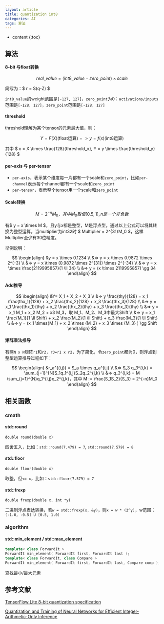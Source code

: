 ```yaml
---
layout: article
title: quantization int8
categories: AI
tags: 算法
---
```


* content
{:toc}
## 算法

#### 8-bit 与float转换

$$
real\_value = (int8\_value - zero\_point)\times scale
$$

简写为：$ r = S(q-Z) $

`int8_value`的weight范围是`[-127, 127]`，`zero_point`为0；`activations/inputs`范围是`[-128, 127]`，`zero_point`范围是`[-128, 127]`

#### threshold

threshold理解为某个tensor的元素最大值，则：

$$ Y = F(X) \text{(float运算)} => y = f(x) \text{(int8运算)} $$

其中 $ x = X \times \frac{128}{threshold_x}, Y = y \times \frac{threshold_y}{128} $
#### per-axis 与 per-tensor

* `per-axis`，表示某个维度每一片都有一个scale和`zero_point`，比如`per-channel`表示每个channel都有一个scale和`zero_point`
* `per-tensor`，表示整个tensor用一个scale和`zero_point`

<!--more-->

#### Scale转换

$$
M = 2^{-n}M_0，其中M_0取值[0.5,1], n是一个非负数
$$

有$ y = x \times M $，且y与x都是整型，M是浮点型，通过以上公式可以将其转换为整型运算。当multiplier为int32时
$ Multiplier = 2^{31}M_0 $，这样Multiplier至少有30位精度。

举例说明：

$$
\begin{align}
&y = x \times 0.1234 \\
&=> y = x \times 0.9872 \times 2^{-3} \\
&=> y = x \times (0.9872 \times 2^{31}) \times 2^{-34} \\
&=> y = x \times \frac{2119995857}{1 \ll 34} \\
&=> y = (x \times 2119995857) \gg 34
\end{align}
$$

#### Add推导

$$
\begin{align}
&Y= X_1 + X_2 + X_3 \\
&=> y \frac{thy}{128} = x_1 \frac{thx_1}{128} + x_2 \frac{thx_2}{128} + x_3 \frac{thx_3}{128} \\
&=> y = x_1 \frac{thx_1}{thy} + x_2 \frac{thx_2}{thy} + x_3 \frac{thx_3}{thy} \\
&=> y = x_1 M_1 + x_2 M_2 + x3 M_3，取 M_1、M_2、M_3中最大Shift \\
&=> y = x_1 \frac{M_1}{1 \ll Shift} + x_2 \frac{M_2}{1 \ll Shift} + x_3 \frac{M_3}{1 \ll Shift} \\
&=> y = (x_1 \times{M_1} + x_2 \times {M_2} + x_3 \times {M_3} ) \gg Shift
\end{align}
$$

#### 矩阵乘法推导

有两`N x N`矩阵`r1`和`r2`，`r3=r1 x r2`，为了简化，令`zero_point`都为0，则浮点到整型运算推导过程如下：

$$
\begin{align}
&r_a^{(i,j)} = S_a \times q_a^{i,j} \\
&=> S_3 q_3^{i,k} = \sum_{j=1}^{N}S_1q_1^{i,j}S_2q_2^{j,k} \\
&=> q_3^{i,k} = M \sum_{j=1}^{N}q_1^{i,j}q_2^{j,k}，其中 M := \frac{S_1S_2}{S_3} = 2^{-n}M_0
\end{align}
$$

## 相关函数

### cmath

#### std::round

`double round(double x)`

四舍五入，比如：`std::round(7.479) = 7`, `std::round(7.579) = 8`

#### std::floor

`double floor(double x)`

取整，但`<= x`，比如：`std::floor(7.579) = 7`

#### std::frexp

`double frexp(double x, int *y)`

二进制浮点表达转换，若`w = std::frexp(x, &y)`，则`x = w * (2^y)`，w范围：`(-1.0, -0.5] U [0.5, 1.0)`

### algorithm

#### std::min_element / std::max_element

```c++
template< class ForwardIt >
ForwardIt min_element( ForwardIt first, ForwardIt last );
template< class ForwardIt, class Compare >
ForwardIt min_element( ForwardIt first, ForwardIt last, Compare comp );
```

查找最小/最大元素

## 参考文献

[TensorFlow Lite 8-bit quantization specification](https://www.tensorflow.org/lite/performance/quantization_spec)

[Quantization and Training of Neural Networks for Efficient Integer-Arithmetic-Only Inference](https://arxiv.org/abs/1712.05877)

